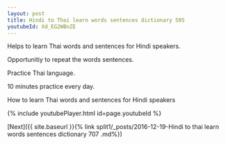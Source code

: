 ```yaml
---
layout: post
title: Hindi to Thai learn words sentences dictionary 505 
youtubeId: Xd_EG2WBnZE
---
```

 
 
Helps to learn Thai words and sentences for Hindi speakers.

Opportunitiy to repeat the words sentences. 

Practice Thai language. 
 
10 minutes practice every day. 
 
How to learn Thai words and sentences for Hindi speakers 
 
{% include youtubePlayer.html id=page.youtubeId %}
 
 
[Next]({{ site.baseurl }}{% link  split1/_posts/2016-12-19-Hindi to thai learn words sentences dictionary 707 .md%})
 
